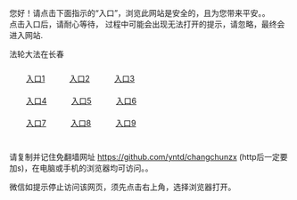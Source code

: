 您好！请点击下面指示的“入口”，浏览此网站是安全的，且为您带来平安。。 <br/>
点击入口后，请耐心等待， 过程中可能会出现无法打开的提示，请忽略，最终会进入网站. </br>

法轮大法在长春<br/>
<div style="padding:10px"><a style="margin:20px" target="_blank" href="https://d1oyfenxpw3zra.cloudfront.net/2Qpsp?cptxsx" id="ccLink1" rel="nofollow">入口1</a> <a target="_blank" style="margin:20px" href="https://d11v5hsozyz1yj.cloudfront.net/2Qpsp?eqdjlw" id="ccLink2" rel="nofollow">入口2</a> <a style="margin:20px" target="_blank" href="https://d1apx6vbl9f5of.cloudfront.net/2Qpsp?oqezbwij" id="ccLink3" rel="nofollow">入口3</a></div>

<div style="padding:10px" ><a style="margin:20px" target="_blank" href="https://d1oyfenxpw3zra.cloudfront.net/2Qpsp?cptxsx" id="ccLink4" rel="nofollow">入口4</a> <a style="margin:20px" href="https://d11v5hsozyz1yj.cloudfront.net/2Qpsp?eqdjlw" target="_blank" id="ccLink5" rel="nofollow">入口5</a> <a style="margin:20px" href="https://d1apx6vbl9f5of.cloudfront.net/2Qpsp?oqezbwij" target="_blank" id="ccLink6" rel="nofollow">入口6</a></div>

<div style="padding:10px"><a style="margin:20px" target="_blank" href="https://d1oyfenxpw3zra.cloudfront.net/2Qpsp?cptxsx" id="ccLink7" rel="nofollow">入口7</a> <a style="margin:20px" href="https://d11v5hsozyz1yj.cloudfront.net/2Qpsp?eqdjlw" target="_blank" id="ccLink8" rel="nofollow">入口8</a> <a style="margin:20px" target="_blank" href="https://d1apx6vbl9f5of.cloudfront.net/2Qpsp?oqezbwij" id="ccLink9" rel="nofollow">入口9</a></div>

<br/>



请复制并记住免翻墙网址 https://github.com/yntd/changchunzx (http后一定要加s)，在电脑或手机的浏览器均可访问。。<br/>

微信如提示停止访问该网页，须先点击右上角，选择浏览器打开。
